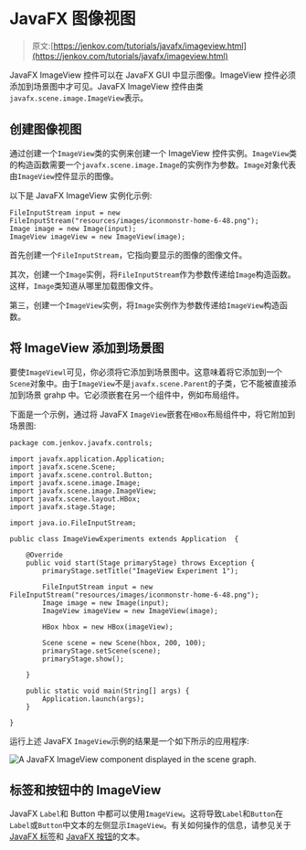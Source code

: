 # JavaFX 图像视图

> 原文:[https://jenkov.com/tutorials/javafx/imageview.html](https://jenkov.com/tutorials/javafx/imageview.html)

JavaFX ImageView 控件可以在 JavaFX GUI 中显示图像。ImageView 控件必须添加到场景图中才可见。JavaFX ImageView 控件由类`javafx.scene.image.ImageView`表示。

## 创建图像视图

通过创建一个`ImageView`类的实例来创建一个 ImageView 控件实例。`ImageView`类的构造函数需要一个`javafx.scene.image.Image`的实例作为参数。`Image`对象代表由`ImageView`控件显示的图像。

以下是 JavaFX ImageView 实例化示例:

```
FileInputStream input = new FileInputStream("resources/images/iconmonstr-home-6-48.png");
Image image = new Image(input);
ImageView imageView = new ImageView(image);

```

首先创建一个`FileInputStream`，它指向要显示的图像的图像文件。

其次，创建一个`Image`实例，将`FileInputStream`作为参数传递给`Image`构造函数。这样，`Image`类知道从哪里加载图像文件。

第三，创建一个`ImageView`实例，将`Image`实例作为参数传递给`ImageView`构造函数。

## 将 ImageView 添加到场景图

要使`ImageViewl`可见，你必须将它添加到场景图中。这意味着将它添加到一个`Scene`对象中。由于`ImageView`不是`javafx.scene.Parent`的子类，它不能被直接添加到场景 grahp 中。它必须嵌套在另一个组件中，例如布局组件。

下面是一个示例，通过将 JavaFX `ImageView`嵌套在`HBox`布局组件中，将它附加到场景图:

```
package com.jenkov.javafx.controls;

import javafx.application.Application;
import javafx.scene.Scene;
import javafx.scene.control.Button;
import javafx.scene.image.Image;
import javafx.scene.image.ImageView;
import javafx.scene.layout.HBox;
import javafx.stage.Stage;

import java.io.FileInputStream;

public class ImageViewExperiments extends Application  {

    @Override
    public void start(Stage primaryStage) throws Exception {
        primaryStage.setTitle("ImageView Experiment 1");

        FileInputStream input = new FileInputStream("resources/images/iconmonstr-home-6-48.png");
        Image image = new Image(input);
        ImageView imageView = new ImageView(image);

        HBox hbox = new HBox(imageView);

        Scene scene = new Scene(hbox, 200, 100);
        primaryStage.setScene(scene);
        primaryStage.show();

    }

    public static void main(String[] args) {
        Application.launch(args);
    }

}

```

运行上述 JavaFX `ImageView`示例的结果是一个如下所示的应用程序:

![A JavaFX ImageView component displayed in the scene graph.](../Images/a83cbe8364a66c36402a6bf8d72db03e.png)

## 标签和按钮中的 ImageView

JavaFX `Label`和 Button 中都可以使用`ImageView`。这将导致`Label`和`Button`在`Label`或`Button`中文本的左侧显示`ImageView`。有关如何操作的信息，请参见关于 [JavaFX 标签](label.html)和 [JavaFX 按钮](button.html)的文本。
